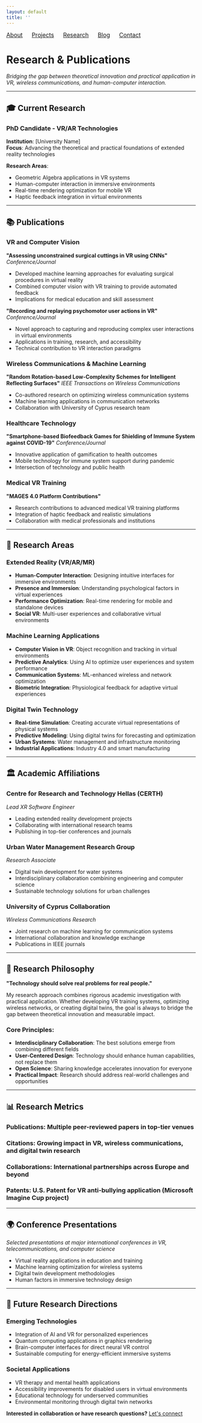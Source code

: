 ```yaml
---
layout: default
title: ''
---
```


<nav style="margin-bottom:2em; font-size:1.1em;">
  <a href="/" style="margin-right:20px;">About</a>
  <a href="/project" style="margin-right:20px;">Projects</a>
  <a href="/research" style="margin-right:20px;">Research</a>
  <a href="/blog" style="margin-right:20px;">Blog</a>
  <a href="/contact">Contact</a>
</nav>

# Research & Publications

*Bridging the gap between theoretical innovation and practical application in VR, wireless communications, and human-computer interaction.*

---

## 🎓 Current Research

### **PhD Candidate - VR/AR Technologies**
**Institution**: [University Name]  
**Focus**: Advancing the theoretical and practical foundations of extended reality technologies

**Research Areas**:
- Geometric Algebra applications in VR systems
- Human-computer interaction in immersive environments  
- Real-time rendering optimization for mobile VR
- Haptic feedback integration in virtual environments

---

## 📚 Publications

### **VR and Computer Vision**

**"Assessing unconstrained surgical cuttings in VR using CNNs"**
*Conference/Journal*
- Developed machine learning approaches for evaluating surgical procedures in virtual reality
- Combined computer vision with VR training to provide automated feedback
- Implications for medical education and skill assessment

**"Recording and replaying psychomotor user actions in VR"**  
*Conference/Journal*
- Novel approach to capturing and reproducing complex user interactions in virtual environments
- Applications in training, research, and accessibility
- Technical contribution to VR interaction paradigms

### **Wireless Communications & Machine Learning**

**"Random Rotation-based Low-Complexity Schemes for Intelligent Reflecting Surfaces"**
*IEEE Transactions on Wireless Communications*
- Co-authored research on optimizing wireless communication systems
- Machine learning applications in communication networks
- Collaboration with University of Cyprus research team

### **Healthcare Technology**

**"Smartphone-based Biofeedback Games for Shielding of Immune System against COVID-19"**
*Conference/Journal*
- Innovative application of gamification to health outcomes
- Mobile technology for immune system support during pandemic
- Intersection of technology and public health

### **Medical VR Training**

**"MAGES 4.0 Platform Contributions"**
- Research contributions to advanced medical VR training platforms
- Integration of haptic feedback and realistic simulations
- Collaboration with medical professionals and institutions

---

## 🔬 Research Areas

### **Extended Reality (VR/AR/MR)**
- **Human-Computer Interaction**: Designing intuitive interfaces for immersive environments
- **Presence and Immersion**: Understanding psychological factors in virtual experiences  
- **Performance Optimization**: Real-time rendering for mobile and standalone devices
- **Social VR**: Multi-user experiences and collaborative virtual environments

### **Machine Learning Applications**
- **Computer Vision in VR**: Object recognition and tracking in virtual environments
- **Predictive Analytics**: Using AI to optimize user experiences and system performance
- **Communication Systems**: ML-enhanced wireless and network optimization
- **Biometric Integration**: Physiological feedback for adaptive virtual experiences

### **Digital Twin Technology**  
- **Real-time Simulation**: Creating accurate virtual representations of physical systems
- **Predictive Modeling**: Using digital twins for forecasting and optimization
- **Urban Systems**: Water management and infrastructure monitoring
- **Industrial Applications**: Industry 4.0 and smart manufacturing

---

## 🏛️ Academic Affiliations

### **Centre for Research and Technology Hellas (CERTH)**
*Lead XR Software Engineer*
- Leading extended reality development projects
- Collaborating with international research teams
- Publishing in top-tier conferences and journals

### **Urban Water Management Research Group**
*Research Associate*
- Digital twin development for water systems
- Interdisciplinary collaboration combining engineering and computer science
- Sustainable technology solutions for urban challenges

### **University of Cyprus Collaboration**
*Wireless Communications Research*
- Joint research on machine learning for communication systems
- International collaboration and knowledge exchange
- Publications in IEEE journals

---

## 🎯 Research Philosophy

**"Technology should solve real problems for real people."**

My research approach combines rigorous academic investigation with practical application. Whether developing VR training systems, optimizing wireless networks, or creating digital twins, the goal is always to bridge the gap between theoretical innovation and measurable impact.

### **Core Principles**:
- **Interdisciplinary Collaboration**: The best solutions emerge from combining different fields
- **User-Centered Design**: Technology should enhance human capabilities, not replace them
- **Open Science**: Sharing knowledge accelerates innovation for everyone
- **Practical Impact**: Research should address real-world challenges and opportunities

---

## 📊 Research Metrics

### **Publications**: Multiple peer-reviewed papers in top-tier venues
### **Citations**: Growing impact in VR, wireless communications, and digital twin research  
### **Collaborations**: International partnerships across Europe and beyond
### **Patents**: U.S. Patent for VR anti-bullying application (Microsoft Imagine Cup project)

---

## 🌍 Conference Presentations

*Selected presentations at major international conferences in VR, telecommunications, and computer science*

- Virtual reality applications in education and training
- Machine learning optimization for wireless systems  
- Digital twin development methodologies
- Human factors in immersive technology design

---

## 🔮 Future Research Directions

### **Emerging Technologies**
- Integration of AI and VR for personalized experiences
- Quantum computing applications in graphics rendering
- Brain-computer interfaces for direct neural VR control
- Sustainable computing for energy-efficient immersive systems

### **Societal Applications**
- VR therapy and mental health applications
- Accessibility improvements for disabled users in virtual environments
- Educational technology for underserved communities
- Environmental monitoring through digital twin networks

**Interested in collaboration or have research questions?** [Let's connect](/contact)

